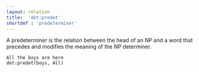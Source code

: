 ```yaml
---
layout: relation
title:  'det:predet'
shortdef : 'predeterminer'
---
```


A predeterminer is the relation between the head of an NP and a word
that precedes and modifies the meaning of the NP determiner.

~~~ sdparse
All the boys are here
det:predet(boys, All)
~~~
<!-- Interlanguage links updated Út zář 29 20:31:51 CEST 2020 -->
